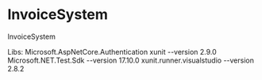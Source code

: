 # InvoiceSystem
InvoiceSystem

Libs:
Microsoft.AspNetCore.Authentication
xunit --version 2.9.0
Microsoft.NET.Test.Sdk --version 17.10.0
xunit.runner.visualstudio --version 2.8.2